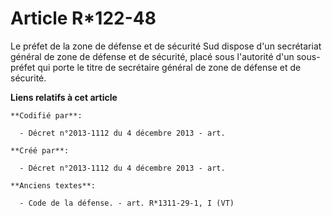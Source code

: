 # Article R*122-48

Le préfet de la zone de défense et de sécurité Sud dispose d'un secrétariat général de zone de défense et de sécurité, placé
sous l'autorité d'un sous-préfet qui porte le titre de secrétaire général de zone de défense et de sécurité.

**Liens relatifs à cet article**

	**Codifié par**:

	  - Décret n°2013-1112 du 4 décembre 2013 - art.

	**Créé par**:

	  - Décret n°2013-1112 du 4 décembre 2013 - art.

	**Anciens textes**:

	  - Code de la défense. - art. R*1311-29-1, I (VT)
